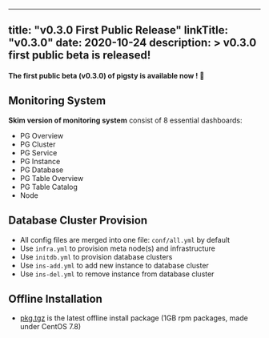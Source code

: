 
---
title: "v0.3.0 First Public Release"
linkTitle: "v0.3.0"
date: 2020-10-24
description: >
  v0.3.0 first public beta is released! 
---

#### The first public beta (v0.3.0) of pigsty is available now ! 🎉

## Monitoring System

**Skim version of monitoring system** consist of 8 essential dashboards:
  * PG Overview
  * PG Cluster
  * PG Service
  * PG Instance
  * PG Database
  * PG Table Overview
  * PG Table Catalog
  * Node

## **Database Cluster Provision**

  * All config files are merged into one file: `conf/all.yml` by default
  * Use `infra.yml` to provision meta node(s) and infrastructure
  * Use `initdb.yml` to provision database clusters
  * Use `ins-add.yml` to add new instance to database cluster
  * Use `ins-del.yml` to remove instance from database cluster


## **Offline Installation**
  * [pkg.tgz](https://github.com/Vonng/pigsty/releases/download/v0.3.0/pkg.tgz) is the latest offline install package (1GB rpm packages, made under CentOS 7.8)